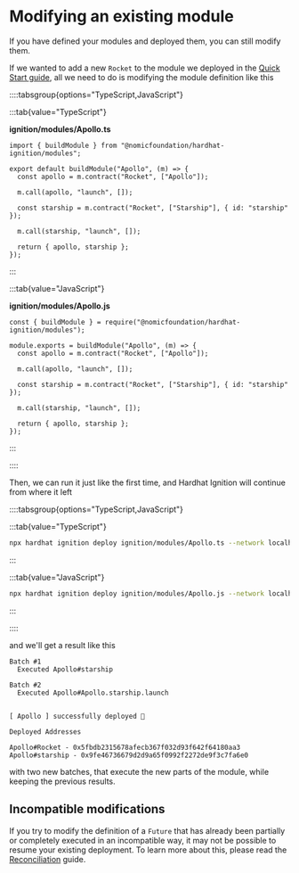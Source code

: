 # Modifying an existing module

If you have defined your modules and deployed them, you can still modify them.

If we wanted to add a new `Rocket` to the module we deployed in the [Quick Start guide](../getting-started/index.md#quick-start), all we need to do is modifying the module definition like this

::::tabsgroup{options="TypeScript,JavaScript"}

:::tab{value="TypeScript"}

**ignition/modules/Apollo.ts**

```typescript{8,10,12}
import { buildModule } from "@nomicfoundation/hardhat-ignition/modules";

export default buildModule("Apollo", (m) => {
  const apollo = m.contract("Rocket", ["Apollo"]);

  m.call(apollo, "launch", []);

  const starship = m.contract("Rocket", ["Starship"], { id: "starship" });

  m.call(starship, "launch", []);

  return { apollo, starship };
});
```

:::

:::tab{value="JavaScript"}

**ignition/modules/Apollo.js**

```javascript{8,10,12}
const { buildModule } = require("@nomicfoundation/hardhat-ignition/modules");

module.exports = buildModule("Apollo", (m) => {
  const apollo = m.contract("Rocket", ["Apollo"]);

  m.call(apollo, "launch", []);

  const starship = m.contract("Rocket", ["Starship"], { id: "starship" });

  m.call(starship, "launch", []);

  return { apollo, starship };
});
```

:::

::::

Then, we can run it just like the first time, and Hardhat Ignition will continue from where it left

::::tabsgroup{options="TypeScript,JavaScript"}

:::tab{value="TypeScript"}

```sh
npx hardhat ignition deploy ignition/modules/Apollo.ts --network localhost
```

:::

:::tab{value="JavaScript"}

```sh
npx hardhat ignition deploy ignition/modules/Apollo.js --network localhost
```

:::

::::

and we'll get a result like this

```
Batch #1
  Executed Apollo#starship

Batch #2
  Executed Apollo#Apollo.starship.launch


[ Apollo ] successfully deployed 🚀

Deployed Addresses

Apollo#Rocket - 0x5fbdb2315678afecb367f032d93f642f64180aa3
Apollo#starship - 0x9fe46736679d2d9a65f0992f2272de9f3c7fa6e0
```

with two new batches, that execute the new parts of the module, while keeping the previous results.

## Incompatible modifications

If you try to modify the definition of a `Future` that has already been partially or completely executed in an incompatible way, it may not be possible to resume your existing deployment. To learn more about this, please read the [Reconciliation](../advanced/reconciliation.md) guide.
